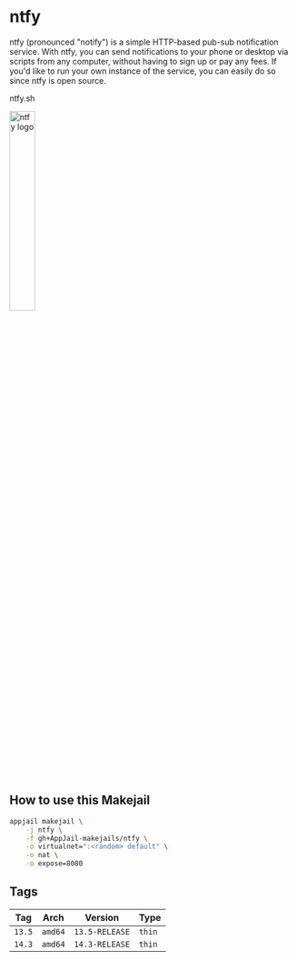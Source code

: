 # ntfy

ntfy (pronounced "notify") is a simple HTTP-based pub-sub notification service. With ntfy, you can send notifications to your phone or desktop via scripts from any computer, without having to sign up or pay any fees. If you'd like to run your own instance of the service, you can easily do so since ntfy is open source.

ntfy.sh

<img src="https://ntfy.sh/_next/static/media/logo.077f6a13.svg" alt="ntfy logo" width="30%" height="auto">

## How to use this Makejail

```sh
appjail makejail \
    -j ntfy \
    -f gh+AppJail-makejails/ntfy \
    -o virtualnet=":<random> default" \
    -o nat \
    -o expose=8080
```

## Tags

| Tag        | Arch     | Version            | Type   |
| ---------- | -------- | ------------------ | ------ |
| `13.5` | `amd64`  | `13.5-RELEASE` | `thin` |
| `14.3` | `amd64`  | `14.3-RELEASE` | `thin` |
